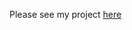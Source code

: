 Please see my project [here](https://github.com/yl3296/yl3296.github.io/blob/master/_posts/2015-03-24-chart%20critique.md)
